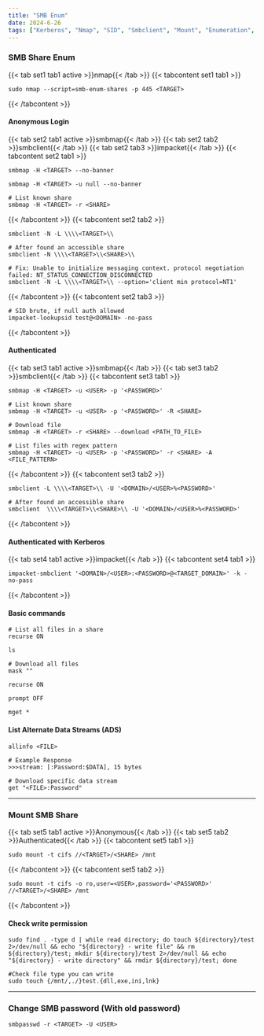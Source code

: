 ```yaml
---
title: "SMB Enum"
date: 2024-6-26
tags: ["Kerberos", "Nmap", "SID", "Smbclient", "Mount", "Enumeration", "Smb", "Impacket", "Reconnaissance", "Windows", "ADS"]
---
```


### SMB Share Enum

{{< tab set1 tab1 active >}}nmap{{< /tab >}}
{{< tabcontent set1 tab1 >}}

```console
sudo nmap --script=smb-enum-shares -p 445 <TARGET>
```

{{< /tabcontent >}}

#### Anonymous Login

{{< tab set2 tab1 active >}}smbmap{{< /tab >}}
{{< tab set2 tab2 >}}smbclient{{< /tab >}}
{{< tab set2 tab3 >}}impacket{{< /tab >}}
{{< tabcontent set2 tab1 >}}

```console
smbmap -H <TARGET> --no-banner
```

```console
smbmap -H <TARGET> -u null --no-banner
```

```console
# List known share
smbmap -H <TARGET> -r <SHARE>
```

{{< /tabcontent >}}
{{< tabcontent set2 tab2 >}}

```console
smbclient -N -L \\\\<TARGET>\\
```

```console
# After found an accessible share
smbclient -N \\\\<TARGET>\\<SHARE>\\
```

```console
# Fix: Unable to initialize messaging context. protocol negotiation failed: NT_STATUS_CONNECTION_DISCONNECTED
smbclient -N -L \\\\<TARGET>\\ --option='client min protocol=NT1'
```

{{< /tabcontent >}}
{{< tabcontent set2 tab3 >}}

```console
# SID brute, if null auth allowed
impacket-lookupsid test@<DOMAIN> -no-pass
```

{{< /tabcontent >}}

#### Authenticated

{{< tab set3 tab1 active >}}smbmap{{< /tab >}}
{{< tab set3 tab2 >}}smbclient{{< /tab >}}
{{< tabcontent set3 tab1 >}}

```console
smbmap -H <TARGET> -u <USER> -p '<PASSWORD>'
```

```console
# List known share
smbmap -H <TARGET> -u <USER> -p '<PASSWORD>' -R <SHARE>
```

```console
# Download file
smbmap -H <TARGET> -r <SHARE> --download <PATH_TO_FILE>
```

```console
# List files with regex pattern
smbmap -H <TARGET> -u <USER> -p '<PASSWORD>' -r <SHARE> -A <FILE_PATTERN>
```

{{< /tabcontent >}}
{{< tabcontent set3 tab2 >}}


```console
smbclient -L \\\\<TARGET>\\ -U '<DOMAIN>/<USER>%<PASSWORD>'
```

```console
# After found an accessible share
smbclient  \\\\<TARGET>\\<SHARE>\\ -U '<DOMAIN>/<USER>%<PASSWORD>'
```

{{< /tabcontent >}}

#### Authenticated with Kerberos

{{< tab set4 tab1 active >}}impacket{{< /tab >}}
{{< tabcontent set4 tab1 >}}

```console
impacket-smbclient '<DOMAIN>/<USER>:<PASSWORD>@<TARGET_DOMAIN>' -k -no-pass
```

{{< /tabcontent >}}

#### Basic commands

```console
# List all files in a share
recurse ON
```

```console
ls
```

```console
# Download all files
mask ""
```

```console
recurse ON
```

```console
prompt OFF
```

```console
mget *
```

#### List Alternate Data Streams (ADS)

```console
allinfo <FILE>
```

```console
# Example Response
>>>stream: [:Password:$DATA], 15 bytes
```

```console
# Download specific data stream
get "<FILE>:Password"
```


---

### Mount SMB Share

{{< tab set5 tab1 active >}}Anonymous{{< /tab >}}
{{< tab set5 tab2 >}}Authenticated{{< /tab >}}
{{< tabcontent set5 tab1 >}}

```console
sudo mount -t cifs //<TARGET>/<SHARE> /mnt
```

{{< /tabcontent >}}
{{< tabcontent set5 tab2 >}}

```console
sudo mount -t cifs -o ro,user=<USER>,password='<PASSWORD>' //<TARGET>/<SHARE> /mnt
```

{{< /tabcontent >}}


#### Check write permission

```console
sudo find . -type d | while read directory; do touch ${directory}/test 2>/dev/null && echo "${directory} - write file" && rm ${directory}/test; mkdir ${directory}/test 2>/dev/null && echo "${directory} - write directory" && rmdir ${directory}/test; done
```

```console
#Check file type you can write
sudo touch {/mnt/,./}test.{dll,exe,ini,lnk}
```

---

### Change SMB password (With old password)

```console
smbpasswd -r <TARGET> -U <USER>
```
